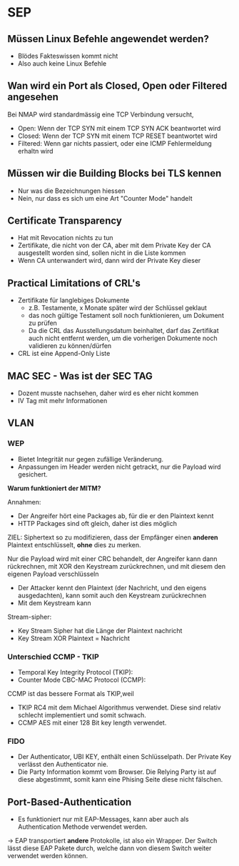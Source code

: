 # SEP


## Müssen Linux Befehle angewendet werden?

- Blödes Fakteswissen kommt nicht
- Also auch keine Linux Befehle

## Wan wird ein Port als Closed, Open oder Filtered angesehen

Bei NMAP wird standardmässig eine TCP Verbindung versucht,
- Open: Wenn der TCP SYN mit einem TCP SYN ACK beantwortet wird
- Closed: Wenn der TCP SYN mit einem TCP RESET beantwortet wird
- Filtered: Wenn gar nichts passiert, oder eine ICMP Fehlermeldung erhaltn wird

## Müssen wir die Building Blocks bei TLS kennen

- Nur was die Bezeichnungen hiessen 
- Nein, nur dass es sich um eine Art "Counter Mode" handelt

## Certificate Transparency

- Hat mit Revocation nichts zu tun
- Zertifikate, die nicht von der CA, aber mit dem Private Key der CA ausgestellt worden sind, sollen nicht in die Liste kommen
- Wenn CA unterwandert wird, dann wird der Private Key dieser 

## Practical Limitations of CRL's

- Zertifikate für langlebiges Dokumente
	- z.B. Testamente, x Monate später wird der Schlüssel geklaut
	- das noch gültige Testament soll noch funktionieren, um Dokument zu prüfen
	- Da die CRL das Ausstellungsdatum beinhaltet, darf das Zertifikat auch nicht entfernt werden, um die vorherigen Dokumente noch validieren zu können/dürfen
- CRL ist eine Append-Only Liste

## MAC SEC - Was ist der SEC TAG

- Dozent musste nachsehen, daher wird es eher nicht kommen
- IV Tag mit mehr Informationen

## VLAN

### WEP


- Bietet Integrität nur gegen zufällige Veränderung.
- Anpassungen im Header werden nicht getrackt, nur die Payload wird gesichert.

**Warum funktioniert der MITM?**

Annahmen:
- Der Angreifer hört eine Packages ab, für die er den Plaintext kennt
- HTTP Packages sind oft gleich, daher ist dies möglich


ZIEL: Siphertext so zu modifizieren, dass der Empfänger einen **anderen** Plaintext entschlüsselt, **ohne** dies zu merken.

Nur die Payload wird mit einer CRC behandelt, der Angreifer kann dann rückrechnen, mit XOR den Keystream zurückrechnen, und mit diesem den eigenen Payload verschlüsseln

- Der Attacker kennt den Plaintext (der Nachricht, und den eigens ausgedachten), kann somit auch den Keystream zurückrechnen
- Mit dem Keystream kann


Stream-sipher:

- Key Stream Sipher hat die Länge der Plaintext nachricht
- Key Stream XOR Plaintext = Nachricht 

### Unterschied CCMP - TKIP

- Temporal Key Integrity Protocol (TKIP):
- Counter Mode CBC-MAC Protocol (CCMP):

CCMP ist das bessere Format als TKIP,weil 
- TKIP RC4 mit dem Michael Algorithmus verwendet. Diese sind relativ schlecht implementiert und somit schwach.
- CCMP AES mit einer 128 Bit key length verwendet.


### FIDO

- Der Authenticator, UBI KEY, enthält einen Schlüsselpath. Der Private Key verlässt den Authenticator nie. 
- Die Party Information kommt vom Browser. Die Relying Party ist auf diese abgestimmt, somit kann eine Phising Seite diese nicht fälschen.

## Port-Based-Authentication

- Es funktioniert nur mit EAP-Messages, kann aber auch als Authentication Methode verwendet werden.

-> EAP transportiert **andere** Protokolle, ist also ein Wrapper. Der Switch lässt diese EAP Pakete durch, welche dann von diesem Switch weiter verwendet werden können.

